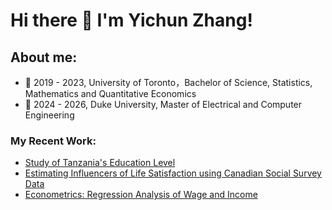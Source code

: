 # Hi there 👋 I'm Yichun Zhang! 
## About me:  
- 🔭 2019 - 2023, University of Toronto，Bachelor of Science, Statistics, Mathematics and Quantitative Economics
- 🔭 2024 - 2026, Duke University, Master of Electrical and Computer Engineering

### My Recent Work: 
- [Study of Tanzania's Education Level](https://github.com/Yichun-Zhang-ZYC/Tanzania-Education-Analysis-with-R)
- [Estimating Influencers of Life Satisfaction using Canadian Social Survey Data](https://github.com/Yichun-Zhang-ZYC/Influencers-of-Life-Satistifaction)
- [Econometrics: Regression Analysis of Wage and Income](https://github.com/Yichun-Zhang-ZYC/Econometrics---Education-and-wages)
